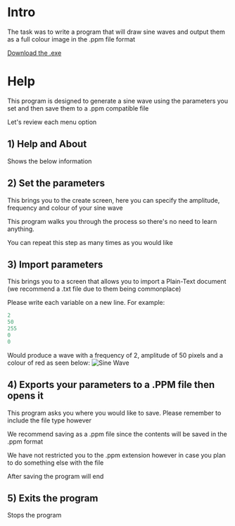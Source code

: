 # Intro
The task was to write a program that will draw sine waves and output them as a full colour image in the .ppm file format

[Download the .exe](https://github.com/jrmswell/16ELA010-Coursework/releases)

# Help
This program is designed to generate a sine wave using the parameters you set and then save them to a .ppm compatible file

Let's review each menu option

## 1) Help and About
Shows the below information

## 2) Set the parameters
This brings you to the create screen, here you can specify the amplitude, frequency and colour of your sine wave

This program walks you through the process so there's no need to learn anything.

You can repeat this step as many times as you would like

## 3) Import parameters

This brings you to a screen that allows you to import a Plain-Text document (we recommend a .txt file due to them being commonplace)

Please write each variable on a new line. For example:

```c
2
50
255
0
0
```

Would produce a wave with a frequency of 2, amplitude of 50 pixels and a colour of red as seen below:
![Sine Wave](https://github.com/jrmswell/16ELA010-Coursework/file.png)

## 4) Exports your parameters to a .PPM file then opens it

This program asks you where you would like to save. Please remember to include the file type however

We recommend saving as a .ppm file since the contents will be saved in the .ppm format

We have not restricted you to the .ppm extension however in case you plan to do something else with the file

After saving the program will end

## 5) Exits the program

Stops the program
